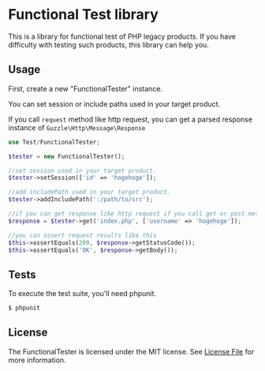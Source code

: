 # Functional Test library

This is a library for functional test of PHP legacy products.
If you have difficulty with testing such products, this library can help you.

## Usage

First, create a new "FunctionalTester" instance.

You can set session or include paths used in your target product.

If you call `request` method like http request, you can get a parsed response instance of `Guzzle\Http\Message\Response`

```php
use Test/FunctionalTester;

$tester = new FunctionalTester();

//set session used in your target product.
$tester->setSession(['id' => 'hogehoge']);

//add includePath used in your target product.
$tester->addIncludePath(':/path/to/src');

//if you can get response like http request if you call get or post method
$response = $tester->get('index.php', ['username' => 'hogehoge']);

//you can assert request results like this
$this->assertEquals(200, $response->getStatusCode());
$this->assertEquals('OK', $response->getBody());

```


## Tests

To execute the test suite, you'll need phpunit.

```bash
$ phpunit
```

## License

The FunctionalTester is licensed under the MIT license. See [License File](LICENSE.md) for more information.
